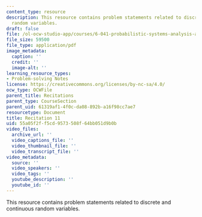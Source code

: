 ```yaml
---
content_type: resource
description: This resource contains problem statements related to discrete and continuous
  random variables.
draft: false
file: /ol-ocw-studio-app/courses/6-041-probabilistic-systems-analysis-and-applied-probability-fall-2010/55a05f2ff5cd9573508f64bb051d9b0b_MIT6_041F10_rec11.pdf
file_size: 59500
file_type: application/pdf
image_metadata:
  caption: ''
  credit: ''
  image-alt: ''
learning_resource_types:
- Problem-solving Notes
license: https://creativecommons.org/licenses/by-nc-sa/4.0/
ocw_type: OCWFile
parent_title: Recitations
parent_type: CourseSection
parent_uid: 61319af1-4f0c-da08-892b-a16f98cc7ae7
resourcetype: Document
title: Recitation 11
uid: 55a05f2f-f5cd-9573-508f-64bb051d9b0b
video_files:
  archive_url: ''
  video_captions_file: ''
  video_thumbnail_file: ''
  video_transcript_file: ''
video_metadata:
  source: ''
  video_speakers: ''
  video_tags: ''
  youtube_description: ''
  youtube_id: ''
---
```

This resource contains problem statements related to discrete and continuous random variables.